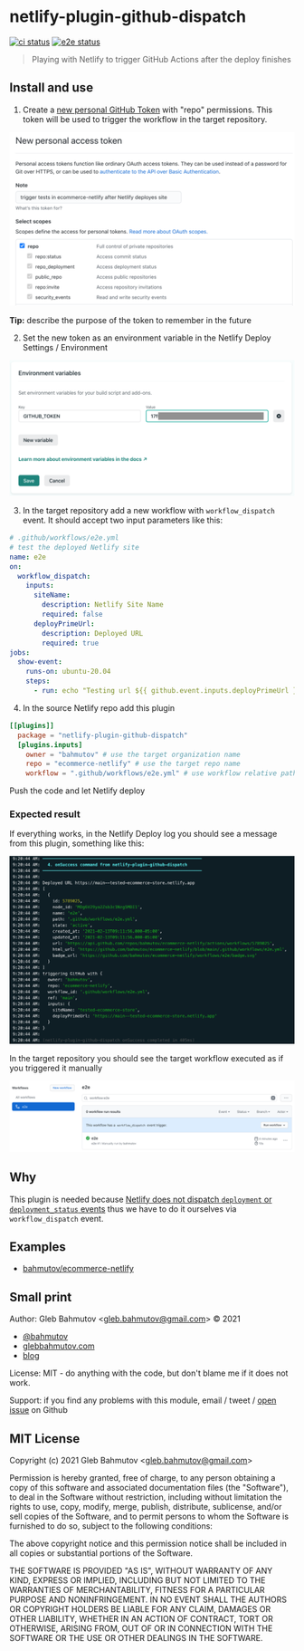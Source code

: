 # netlify-plugin-github-dispatch
[![ci status][ci image]][ci url] [![e2e status][e2e image]][ci url]
> Playing with Netlify to trigger GitHub Actions after the deploy finishes

## Install and use

1. Create a [new personal GitHub Token](https://github.com/settings/tokens/new) with "repo" permissions. This token will be used to trigger the workflow in the target repository.

![New token](images/token.png)

**Tip:** describe the purpose of the token to remember in the future

2. Set the new token as an environment variable in the Netlify Deploy Settings / Environment

![Set token in Netlify deploy settings](images/set-token.png)

3. In the target repository add a new workflow with `workflow_dispatch` event. It should accept two input parameters like this:

```yml
# .github/workflows/e2e.yml
# test the deployed Netlify site
name: e2e
on:
  workflow_dispatch:
    inputs:
      siteName:
        description: Netlify Site Name
        required: false
      deployPrimeUrl:
        description: Deployed URL
        required: true
jobs:
  show-event:
    runs-on: ubuntu-20.04
    steps:
      - run: echo "Testing url ${{ github.event.inputs.deployPrimeUrl }}"
```

4. In the source Netlify repo add this plugin

```toml
[[plugins]]
  package = "netlify-plugin-github-dispatch"
  [plugins.inputs]
    owner = "bahmutov" # use the target organization name
    repo = "ecommerce-netlify" # use the target repo name
    workflow = ".github/workflows/e2e.yml" # use workflow relative path
```

Push the code and let Netlify deploy

### Expected result

If everything works, in the Netlify Deploy log you should see a message from this plugin, something like this:

![Deploy log messages from the plugin](images/plugin-message.png)

In the target repository you should see the target workflow executed as if you triggered it manually

![Executed workflow](images/workflow.png)

## Why

This plugin is needed because [Netlify does not dispatch `deployment` or `deployment_status` events](https://community.netlify.com/t/can-netlify-deliver-deploy-event-to-github-api-after-successful-deployment/10905) thus we have to do it ourselves via `workflow_dispatch` event.

## Examples

- [bahmutov/ecommerce-netlify](https://github.com/bahmutov/ecommerce-netlify)

## Small print

Author: Gleb Bahmutov &lt;gleb.bahmutov@gmail.com&gt; &copy; 2021

- [@bahmutov](https://twitter.com/bahmutov)
- [glebbahmutov.com](https://glebbahmutov.com)
- [blog](https://glebbahmutov.com/blog)

License: MIT - do anything with the code, but don't blame me if it does not work.

Support: if you find any problems with this module, email / tweet /
[open issue](https://github.com/bahmutov/netlify-plugin-github-dispatch/issues) on Github

## MIT License

Copyright (c) 2021 Gleb Bahmutov &lt;gleb.bahmutov@gmail.com&gt;

Permission is hereby granted, free of charge, to any person
obtaining a copy of this software and associated documentation
files (the "Software"), to deal in the Software without
restriction, including without limitation the rights to use,
copy, modify, merge, publish, distribute, sublicense, and/or sell
copies of the Software, and to permit persons to whom the
Software is furnished to do so, subject to the following
conditions:

The above copyright notice and this permission notice shall be
included in all copies or substantial portions of the Software.

THE SOFTWARE IS PROVIDED "AS IS", WITHOUT WARRANTY OF ANY KIND,
EXPRESS OR IMPLIED, INCLUDING BUT NOT LIMITED TO THE WARRANTIES
OF MERCHANTABILITY, FITNESS FOR A PARTICULAR PURPOSE AND
NONINFRINGEMENT. IN NO EVENT SHALL THE AUTHORS OR COPYRIGHT
HOLDERS BE LIABLE FOR ANY CLAIM, DAMAGES OR OTHER LIABILITY,
WHETHER IN AN ACTION OF CONTRACT, TORT OR OTHERWISE, ARISING
FROM, OUT OF OR IN CONNECTION WITH THE SOFTWARE OR THE USE OR
OTHER DEALINGS IN THE SOFTWARE.

[ci image]: https://github.com/bahmutov/netlify-plugin-github-dispatch/workflows/ci/badge.svg?branch=main
[e2e image]: https://github.com/bahmutov/netlify-plugin-github-dispatch/workflows/e2e/badge.svg?branch=main
[ci url]: https://github.com/bahmutov/netlify-plugin-github-dispatch/actions
